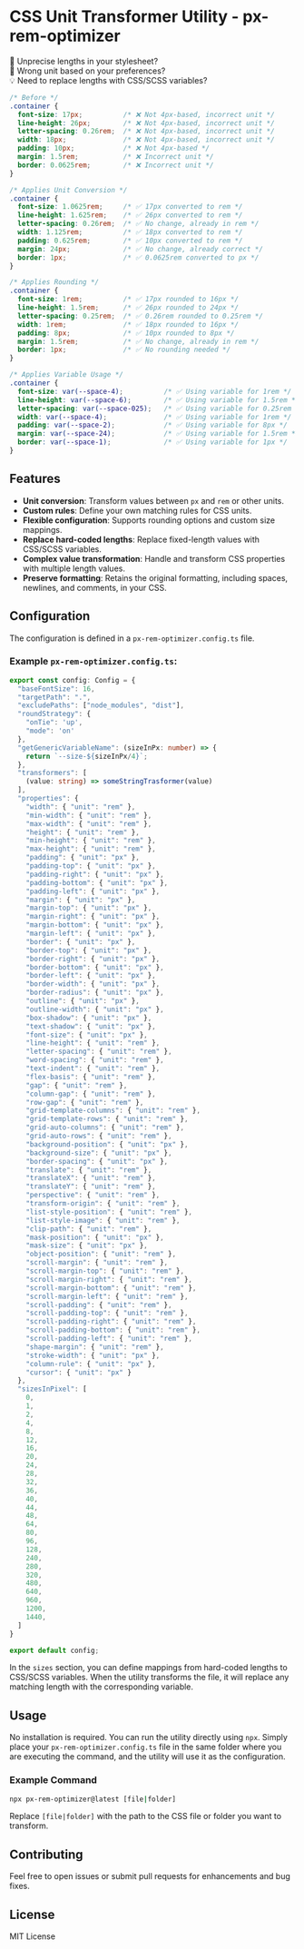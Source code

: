 # CSS Unit Transformer Utility - px-rem-optimizer

🔧 Unprecise lengths in your stylesheet?  
📏 Wrong unit based on your preferences?  
💡 Need to replace lengths with CSS/SCSS variables?  

```css
/* Before */
.container {
  font-size: 17px;          /* ❌ Not 4px-based, incorrect unit */
  line-height: 26px;        /* ❌ Not 4px-based, incorrect unit */
  letter-spacing: 0.26rem;  /* ❌ Not 4px-based, incorrect unit */
  width: 18px;              /* ❌ Not 4px-based, incorrect unit */
  padding: 10px;            /* ❌ Not 4px-based */
  margin: 1.5rem;           /* ❌ Incorrect unit */
  border: 0.0625rem;        /* ❌ Incorrect unit */
}

/* Applies Unit Conversion */
.container {
  font-size: 1.0625rem;     /* ✅ 17px converted to rem */
  line-height: 1.625rem;    /* ✅ 26px converted to rem */
  letter-spacing: 0.26rem;  /* ✅ No change, already in rem */
  width: 1.125rem;          /* ✅ 18px converted to rem */
  padding: 0.625rem;        /* ✅ 10px converted to rem */
  margin: 24px;             /* ✅ No change, already correct */
  border: 1px;              /* ✅ 0.0625rem converted to px */
}

/* Applies Rounding */
.container {
  font-size: 1rem;          /* ✅ 17px rounded to 16px */
  line-height: 1.5rem;      /* ✅ 26px rounded to 24px */
  letter-spacing: 0.25rem;  /* ✅ 0.26rem rounded to 0.25rem */
  width: 1rem;              /* ✅ 18px rounded to 16px */
  padding: 8px;             /* ✅ 10px rounded to 8px */
  margin: 1.5rem;           /* ✅ No change, already in rem */
  border: 1px;              /* ✅ No rounding needed */
}

/* Applies Variable Usage */
.container {
  font-size: var(--space-4);          /* ✅ Using variable for 1rem */
  line-height: var(--space-6);        /* ✅ Using variable for 1.5rem */
  letter-spacing: var(--space-025);   /* ✅ Using variable for 0.25rem */
  width: var(--space-4);              /* ✅ Using variable for 1rem */
  padding: var(--space-2);            /* ✅ Using variable for 8px */
  margin: var(--space-24);            /* ✅ Using variable for 1.5rem */
  border: var(--space-1);             /* ✅ Using variable for 1px */
}
```
## Features

- **Unit conversion**: Transform values between `px` and `rem` or other units.
- **Custom rules**: Define your own matching rules for CSS units.
- **Flexible configuration**: Supports rounding options and custom size mappings.
- **Replace hard-coded lengths**: Replace fixed-length values with CSS/SCSS variables.
- **Complex value transformation**: Handle and transform CSS properties with multiple length values.
- **Preserve formatting**: Retains the original formatting, including spaces, newlines, and comments, in your CSS.

## Configuration

The configuration is defined in a `px-rem-optimizer.config.ts` file.

### Example `px-rem-optimizer.config.ts`:

```typescript
export const config: Config = {
  "baseFontSize": 16,
  "targetPath": ".",
  "excludePaths": ["node_modules", "dist"],
  "roundStrategy": {
    "onTie": 'up',
    "mode": 'on'
  },
  "getGenericVariableName": (sizeInPx: number) => {
    return `--size-${sizeInPx/4}`;
  },
  "transformers": [
    (value: string) => someStringTrasformer(value)
  ],
  "properties": {
    "width": { "unit": "rem" },
    "min-width": { "unit": "rem" },
    "max-width": { "unit": "rem" },
    "height": { "unit": "rem" },
    "min-height": { "unit": "rem" },
    "max-height": { "unit": "rem" },
    "padding": { "unit": "px" },
    "padding-top": { "unit": "px" },
    "padding-right": { "unit": "px" },
    "padding-bottom": { "unit": "px" },
    "padding-left": { "unit": "px" },
    "margin": { "unit": "px" },
    "margin-top": { "unit": "px" },
    "margin-right": { "unit": "px" },
    "margin-bottom": { "unit": "px" },
    "margin-left": { "unit": "px" },
    "border": { "unit": "px" },
    "border-top": { "unit": "px" },
    "border-right": { "unit": "px" },
    "border-bottom": { "unit": "px" },
    "border-left": { "unit": "px" },
    "border-width": { "unit": "px" },
    "border-radius": { "unit": "px" },
    "outline": { "unit": "px" },
    "outline-width": { "unit": "px" },
    "box-shadow": { "unit": "px" },
    "text-shadow": { "unit": "px" },
    "font-size": { "unit": "px" },
    "line-height": { "unit": "rem" },
    "letter-spacing": { "unit": "rem" },
    "word-spacing": { "unit": "rem" },
    "text-indent": { "unit": "rem" },
    "flex-basis": { "unit": "rem" },
    "gap": { "unit": "rem" },
    "column-gap": { "unit": "rem" },
    "row-gap": { "unit": "rem" },
    "grid-template-columns": { "unit": "rem" },
    "grid-template-rows": { "unit": "rem" },
    "grid-auto-columns": { "unit": "rem" },
    "grid-auto-rows": { "unit": "rem" },
    "background-position": { "unit": "px" },
    "background-size": { "unit": "px" },
    "border-spacing": { "unit": "px" },
    "translate": { "unit": "rem" },
    "translateX": { "unit": "rem" },
    "translateY": { "unit": "rem" },
    "perspective": { "unit": "rem" },
    "transform-origin": { "unit": "rem" },
    "list-style-position": { "unit": "rem" },
    "list-style-image": { "unit": "rem" },
    "clip-path": { "unit": "rem" },
    "mask-position": { "unit": "px" },
    "mask-size": { "unit": "px" },
    "object-position": { "unit": "rem" },
    "scroll-margin": { "unit": "rem" },
    "scroll-margin-top": { "unit": "rem" },
    "scroll-margin-right": { "unit": "rem" },
    "scroll-margin-bottom": { "unit": "rem" },
    "scroll-margin-left": { "unit": "rem" },
    "scroll-padding": { "unit": "rem" },
    "scroll-padding-top": { "unit": "rem" },
    "scroll-padding-right": { "unit": "rem" },
    "scroll-padding-bottom": { "unit": "rem" },
    "scroll-padding-left": { "unit": "rem" },
    "shape-margin": { "unit": "rem" },
    "stroke-width": { "unit": "px" },
    "column-rule": { "unit": "px" },
    "cursor": { "unit": "px" }
  },
  "sizesInPixel": [
    0, 
    1, 
    2, 
    4, 
    8, 
    12, 
    16, 
    20, 
    24, 
    28, 
    32, 
    36, 
    40, 
    44, 
    48, 
    64, 
    80, 
    96, 
    128, 
    240, 
    280, 
    320, 
    480, 
    640, 
    960, 
    1200, 
    1440, 
  ]
}

export default config;
```

In the `sizes` section, you can define mappings from hard-coded lengths to CSS/SCSS variables. When the utility transforms the file, it will replace any matching length with the corresponding variable.

## Usage

No installation is required. You can run the utility directly using `npx`. Simply place your `px-rem-optimizer.config.ts` file in the same folder where you are executing the command, and the utility will use it as the configuration.

### Example Command

```bash
npx px-rem-optimizer@latest [file|folder]
```

Replace `[file|folder]` with the path to the CSS file or folder you want to transform.

## Contributing

Feel free to open issues or submit pull requests for enhancements and bug fixes.

## License

MIT License
